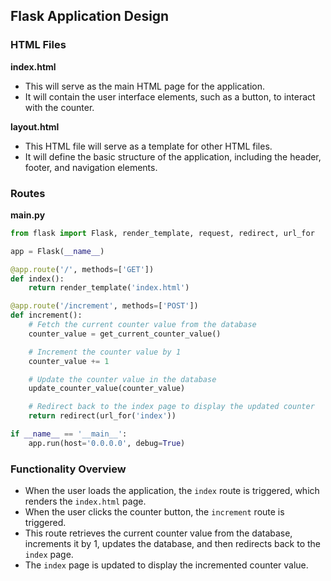 ## Flask Application Design

### HTML Files

**index.html**
- This will serve as the main HTML page for the application.
- It will contain the user interface elements, such as a button, to interact with the counter.

**layout.html**
- This HTML file will serve as a template for other HTML files.
- It will define the basic structure of the application, including the header, footer, and navigation elements.

### Routes

**main.py**

```python
from flask import Flask, render_template, request, redirect, url_for

app = Flask(__name__)

@app.route('/', methods=['GET'])
def index():
    return render_template('index.html')

@app.route('/increment', methods=['POST'])
def increment():
    # Fetch the current counter value from the database
    counter_value = get_current_counter_value()

    # Increment the counter value by 1
    counter_value += 1

    # Update the counter value in the database
    update_counter_value(counter_value)

    # Redirect back to the index page to display the updated counter
    return redirect(url_for('index'))

if __name__ == '__main__':
    app.run(host='0.0.0.0', debug=True)
```

### Functionality Overview

- When the user loads the application, the `index` route is triggered, which renders the `index.html` page.
- When the user clicks the counter button, the `increment` route is triggered.
- This route retrieves the current counter value from the database, increments it by 1, updates the database, and then redirects back to the `index` page.
- The `index` page is updated to display the incremented counter value.